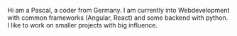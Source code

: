 Hi am a Pascal, a coder from Germany.
I am currently into Webdevelopment with common frameworks
(Angular, React) and some backend with python. 
I like to work on smaller projects with big influence. 
<!-- sure?--->
<!---
Pasquale007/Pasquale007 is a ✨ special ✨ repository because its `README.md` (this file) appears on your GitHub profile.
You can click the Preview link to take a look at your changes.
--->
